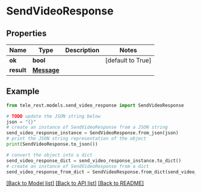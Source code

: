 # SendVideoResponse


## Properties

Name | Type | Description | Notes
------------ | ------------- | ------------- | -------------
**ok** | **bool** |  | [default to True]
**result** | [**Message**](Message.md) |  | 

## Example

```python
from tele_rest.models.send_video_response import SendVideoResponse

# TODO update the JSON string below
json = "{}"
# create an instance of SendVideoResponse from a JSON string
send_video_response_instance = SendVideoResponse.from_json(json)
# print the JSON string representation of the object
print(SendVideoResponse.to_json())

# convert the object into a dict
send_video_response_dict = send_video_response_instance.to_dict()
# create an instance of SendVideoResponse from a dict
send_video_response_from_dict = SendVideoResponse.from_dict(send_video_response_dict)
```
[[Back to Model list]](../README.md#documentation-for-models) [[Back to API list]](../README.md#documentation-for-api-endpoints) [[Back to README]](../README.md)


